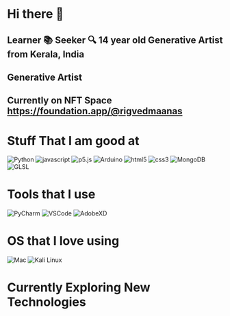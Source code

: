 # Hi there 👋

## Learner :books: Seeker :mag: 14 year old Generative Artist from Kerala, India
## Generative Artist
## Currently on NFT Space https://foundation.app/@rigvedmaanas
 
# Stuff That I am good at
<p>
  <img alt="Python" src="https://img.shields.io/badge/Python-14354C?style=flat-square&logo=python&logoColor=white">
  <img alt="javascript" src="https://img.shields.io/badge/-Javascript-F7DF1E?style=flat-square&logo=javascript&logoColor=white"/>
  <img alt="p5.js" src="https://img.shields.io/badge/-p5.js-ED225D?style=flat-square&logo=p5dotjs&logoColor=white"/>
  <img alt="Arduino" src="https://img.shields.io/badge/-Arduino-00979D?style=flat-square&logo=Arduino&logoColor=white">
  <img alt="html5" src="https://img.shields.io/badge/-HTML5-E34F26?style=flat-square&logo=html5&logoColor=white"/>
  <img alt="css3" src="https://img.shields.io/badge/-CSS3-1572B6?style=flat-square&logo=css3&logoColor=white"/>
  <img alt="MongoDB" src="https://img.shields.io/badge/-MongoDB-13aa52?style=flat-square&logo=mongodb&logoColor=white"/>
  <img alt="GLSL" src="https://img.shields.io/badge/-GLSL-5586A4?style=flat-square&logo=opengl&logoColor=white"/>
</p>

# Tools that I use
<p>
  <img alt="PyCharm" src="https://img.shields.io/badge/PyCharm-000000?style=flat-square&logo=pycharm&logoColor=white">
  <img alt="VSCode" src="https://img.shields.io/badge/-VSCode-007ACC?style=flat-square&logo=visualstudiocode&logoColor=white"/>
  <img alt="AdobeXD" src="https://img.shields.io/badge/-AdobeXD-FF61F6?style=flat-square&logo=adobexd&logoColor=white"/>
</p>

# OS that I love using
<p>
  <img alt="Mac" src="https://img.shields.io/badge/Mac-000000?style=flat-square&logo=macos&logoColor=white">
  <img alt="Kali Linux" src="https://img.shields.io/badge/-Kali Linux-557C94?style=flat-square&logo=kalilinux&logoColor=white"/>
</p>

# Currently Exploring New Technologies
